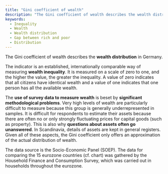 ```yaml
---
title: "Gini coefficient of wealth"
description: "The Gini coefficient of wealth describes the wealth distribution in Germany."
keywords:
  - Inequality
  - Wealth
  - Wealth distribution 
  - Gap between rich and poor
  - Distribution
---
```

<!-- Prologue start -->

The Gini coefficient of wealth describes the **wealth distribution** in Germany.

The indicator is an established, internationally comparable way of measuring **wealth inequality**. It is measured on a scale of zero to one, and the higher the value, the greater the inequality. A value of zero indicates that all citizens have identical wealth and a value of one indicates that one person has all the available wealth.

The **use of survey data to measure wealth** is beset by **significant methodological problems**. Very high levels of wealth are particularly difficult to measure because this group is generally underrepresented in samples. It is difficult for respondents to estimate their assets because there are often no or only strongly fluctuating prices for capital goods (such as property). This is also why **questions about assets often go unanswered**. In Scandinavia, details of assets are kept in general registers. Given all of these aspects, the Gini coefficient only offers an approximation of the actual distribution of wealth.

The data source is the Socio-Economic Panel (SOEP). The data for comparing the 15 eurozone countries (cf. chart) was gathered by the Household Finance and Consumption Survey, which was carried out in households throughout the eurozone. 

<!-- Prologue end -->

<!--ChartList-->
 
